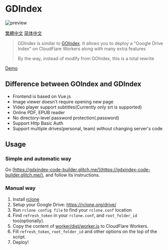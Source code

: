 # GDIndex

![preview](https://i.imgur.com/4DgDmFI.png)

[繁體中文](README.zhtw.md)
[简体中文](README.zh.md)

> GDIndex is similar to [GOIndex](https://github.com/donwa/goindex).
> It allows you to deploy a "Google Drive Index" on CloudFlare Workers along with many extra features
>
> By the way, instead of modify from GOIndex, this is a total rewrite

[Demo](https://gdindex-demo.maple3142.workers.dev/)

## Difference between GOIndex and GDIndex

* Frontend is based on Vue.js
* Image viewer doesn't require opening new page
* Video player support subtitles(Currently only srt is supported)
* Online PDF, EPUB reader
* No directory-level password protection(.password)
* Support Http Basic Auth
* Support multiple drives(personal, team) without changing server's code

## Usage

### Simple and automatic way

Go [https://gdxindex-code-builder.glitch.me/](https://gdxindex-code-builder.glitch.me/), and follow its instructions.

### Manual way

1. Install [rclone](https://rclone.org/)
2. Setup your Google Drive: https://rclone.org/drive/
3. Run `rclone config file` to find your `rclone.conf` location
4. Find `refresh_token` in your `rclone.conf`, and `root_folder_id` too(optionally).
5. Copy the content of [worker/dist/worker.js](worker/dist/worker.js) to CloudFlare Workers.
6. Fill `refresh_token`, `root_folder_id`  and other options on the top of the script.
7. Deploy!
